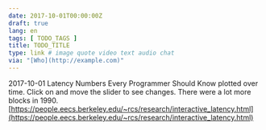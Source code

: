 ```yaml
---
date: 2017-10-01T00:00:00Z
draft: true
lang: en
tags: [ TODO_TAGS ]
title: TODO_TITLE
type: link # image quote video text audio chat
via: "[Who](http://example.com)"
---
```



2017-10-01
Latency Numbers Every Programmer Should Know plotted over time. Click on and move the slider to see changes. There were a lot more blocks in 1990.
[https://people.eecs.berkeley.edu/~rcs/research/interactive_latency.html](https://people.eecs.berkeley.edu/~rcs/research/interactive_latency.html)

